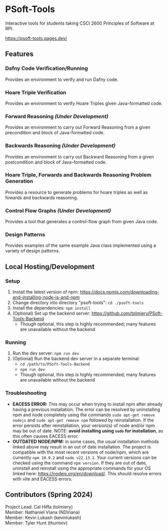 # PSoft-Tools
Interactive tools for students taking CSCI 2600 Principles of Software at RPI.

https://psoft-tools.pages.dev/
## Features
### Dafny Code Verification/Running
Provides an environment to verify and run Dafny code.
### Hoare Triple Verification
Provides an environment to verify Hoare Triples given Java-formatted code.
### Forward Reasoning *(Under Development)*
Provides an environment to carry out Forward Reasoning from a given precondition and block of Java-formatted code.
### Backwards Reasoning *(Under Development)*
Provides an environment to carry out Backward Reasoning from a given postcondition and block of Java-formatted code.
### Hoare Triple, Forwards and Backwards Reasoning Problem Generation
Provides a resource to generate problems for hoare triples as well as fowards and backwards reasoning.
### Control Flow Graphs *(Under Development)*
Provides a tool that generates a control-flow graph from given Java code.
### Design Patterns
Provides examples of the same example Java class implemented using a variety of design patterns.
## Local Hosting/Development
### Setup
1. Install the latest version of npm: https://docs.npmjs.com/downloading-and-installing-node-js-and-npm
2. Change directory into directory "psoft-tools": `cd ./psoft-tools`
3. Install the dependencies: `npm install`
4. (Optional) Set up the backend server: https://github.com/tolmiery/PSoft-Tools-Backend 
    - Though optional, this step is highly recommended; many features are unavailable without the backend
### Running
1. Run the dev server: `npm run dev`
2. (Optional) Run the backend dev server in a separate terminal: 
    - `cd /path/to/PSoft-Tools-Backend`
    - `npm run dev`
    - Though optional, this step is highly recommended; many features are unavailable without the backend
### Troubleshooting
* **EACESS ERROR:** This may occur when trying to install npm after already having a previous installation. The error can be resolved by uninstalling npm and node completely using the commands `sudo apt-get remove nodejs` and `sudo apt-get remove npm` followed by reinstallation. If the error persists after reinstallation, your version(s) of node and/or npm may be out of date. NOTE: **avoid installing using `sudo` for installation**, as this often causes EACESS error.
*  **OUTDATED NODE/NPM:** in some cases, the usual installation methods linked above may result in an out of date installation. The project is compatible with the most recent versions of node/npm, which are currently `npm 10.9.2` and `node v22.13.1`. Your current versions can be checked using the command `npm version`. If they are out of date, uninstall and reinstall using the appropriate commands for your OS linked here: https://nodejs.org/en/download/. This should resolve errors with vite and EACESS errors.
## Contributors (Spring 2024)
Project Lead: Cal Hiffa (tolmiery)  
Member: Nathaniel Viana (NDViana)  
Member: Kevin Lukash (kevinlukash)  
Member: Tyler Hunt (thuntxiv)
